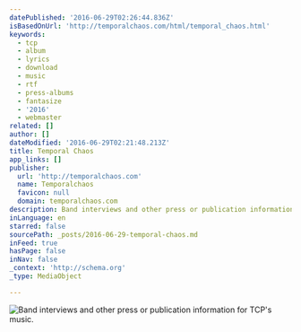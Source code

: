 ```yaml
---
datePublished: '2016-06-29T02:26:44.836Z'
isBasedOnUrl: 'http://temporalchaos.com/html/temporal_chaos.html'
keywords:
  - tcp
  - album
  - lyrics
  - download
  - music
  - rtf
  - press-albums
  - fantasize
  - '2016'
  - webmaster
related: []
author: []
dateModified: '2016-06-29T02:21:48.213Z'
title: Temporal Chaos
app_links: []
publisher:
  url: 'http://temporalchaos.com'
  name: Temporalchaos
  favicon: null
  domain: temporalchaos.com
description: Band interviews and other press or publication information for TCP's music.
inLanguage: en
starred: false
sourcePath: _posts/2016-06-29-temporal-chaos.md
inFeed: true
hasPage: false
inNav: false
_context: 'http://schema.org'
_type: MediaObject

---
```

![Band interviews and other press or publication information for TCP's music.](https://the-grid-user-content.s3-us-west-2.amazonaws.com/75ac0f81-fb55-4c12-8316-209cb44b3309.jpg)

>